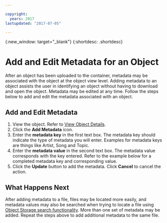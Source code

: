 ```yaml
---

copyright:
  years: 2017
lastupdated: "2017-07-05"

---
```

{:new_window: target="_blank"}
{:shortdesc: .shortdesc}

# Add and Edit Metadata for an Object

After an object has been uploaded to the container, metadata may be associated with the object at the object view level. Adding metadata to an object assists the user in identifying an object without having to download and open the object. Metadata may be edited at any time. Follow the steps below to add and edit the metadata associated with an object.

## Add and Edit Metadata

1. View the object. Refer to [View Object Details](view-object-details.html).
2. Click the **Add Metadata** icon.
3. Enter the **metadata key** in the first text box. The metadata key should indicate the type of metadata you will enter. Examples for metadata keys are things like Artist, Song and Topic.
4. Enter the **metadata value** in the second text box. The metadata value corresponds with the key entered. Refer to the example below for a completed metadata key and corresponding value.
5. Click the **Update** button to add the metadata. Click **Cancel** to cancel the action.

## What Happens Next

After adding metadata to a file, files may be located more easily, and metadata values may also be searched when trying to locate a file using [Object Storage search functionality](search-within-cluster.html). More than one set of metadata may be added. Repeat the steps above to add additional metadata to the same file.
